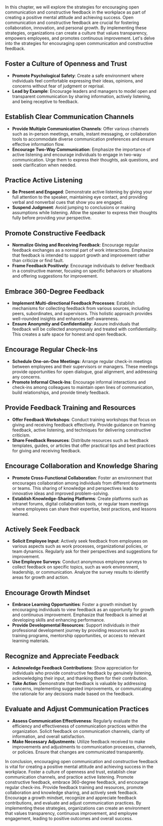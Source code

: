 
In this chapter, we will explore the strategies for encouraging open communication and constructive feedback in the workplace as part of creating a positive mental attitude and achieving success. Open communication and constructive feedback are crucial for fostering collaboration, innovation, and personal growth. By implementing these strategies, organizations can create a culture that values transparency, empowers employees, and promotes continuous improvement. Let's delve into the strategies for encouraging open communication and constructive feedback.

Foster a Culture of Openness and Trust
--------------------------------------

* **Promote Psychological Safety**: Create a safe environment where individuals feel comfortable expressing their ideas, opinions, and concerns without fear of judgment or reprisal.
* **Lead by Example**: Encourage leaders and managers to model open and transparent communication by sharing information, actively listening, and being receptive to feedback.

Establish Clear Communication Channels
--------------------------------------

* **Provide Multiple Communication Channels**: Offer various channels such as in-person meetings, emails, instant messaging, or collaboration tools to accommodate diverse communication preferences and ensure effective information flow.
* **Encourage Two-Way Communication**: Emphasize the importance of active listening and encourage individuals to engage in two-way communication. Urge them to express their thoughts, ask questions, and seek clarification when needed.

Practice Active Listening
-------------------------

* **Be Present and Engaged**: Demonstrate active listening by giving your full attention to the speaker, maintaining eye contact, and providing verbal and nonverbal cues that show you are engaged.
* **Suspend Judgment**: Avoid jumping to conclusions or making assumptions while listening. Allow the speaker to express their thoughts fully before providing your perspective.

Promote Constructive Feedback
-----------------------------

* **Normalize Giving and Receiving Feedback**: Encourage regular feedback exchanges as a normal part of work interactions. Emphasize that feedback is intended to support growth and improvement rather than criticize or find fault.
* **Frame Feedback Positively**: Encourage individuals to deliver feedback in a constructive manner, focusing on specific behaviors or situations and offering suggestions for improvement.

Embrace 360-Degree Feedback
---------------------------

* **Implement Multi-directional Feedback Processes**: Establish mechanisms for collecting feedback from various sources, including peers, subordinates, and supervisors. This holistic approach provides well-rounded insights and enhances self-awareness.
* **Ensure Anonymity and Confidentiality**: Assure individuals that feedback will be collected anonymously and treated with confidentiality. This creates a safe space for honest and open feedback.

Encourage Regular Check-Ins
---------------------------

* **Schedule One-on-One Meetings**: Arrange regular check-in meetings between employees and their supervisors or managers. These meetings provide opportunities for open dialogue, goal alignment, and addressing any concerns.
* **Promote Informal Check-Ins**: Encourage informal interactions and check-ins among colleagues to maintain open lines of communication, build relationships, and provide timely feedback.

Provide Feedback Training and Resources
---------------------------------------

* **Offer Feedback Workshops**: Conduct training workshops that focus on giving and receiving feedback effectively. Provide guidance on framing feedback, active listening, and techniques for delivering constructive criticism.
* **Share Feedback Resources**: Distribute resources such as feedback templates, guides, or articles that offer practical tips and best practices for giving and receiving feedback.

Encourage Collaboration and Knowledge Sharing
---------------------------------------------

* **Promote Cross-Functional Collaboration**: Foster an environment that encourages collaboration among individuals from different departments or teams. This sharing of knowledge and perspectives leads to innovative ideas and improved problem-solving.
* **Establish Knowledge-Sharing Platforms**: Create platforms such as intranet forums, digital collaboration tools, or regular team meetings where employees can share their expertise, best practices, and lessons learned.

Actively Seek Feedback
----------------------

* **Solicit Employee Input**: Actively seek feedback from employees on various aspects such as work processes, organizational policies, or team dynamics. Regularly ask for their perspectives and suggestions for improvement.
* **Use Employee Surveys**: Conduct anonymous employee surveys to collect feedback on specific topics, such as work environment, leadership, or communication. Analyze the survey results to identify areas for growth and action.

Encourage Growth Mindset
------------------------

* **Embrace Learning Opportunities**: Foster a growth mindset by encouraging individuals to view feedback as an opportunity for growth and continuous improvement. Emphasize that feedback is aimed at developing skills and enhancing performance.
* **Provide Developmental Resources**: Support individuals in their professional development journey by providing resources such as training programs, mentorship opportunities, or access to relevant learning materials.

Recognize and Appreciate Feedback
---------------------------------

* **Acknowledge Feedback Contributions**: Show appreciation for individuals who provide constructive feedback by genuinely listening, acknowledging their input, and thanking them for their contribution.
* **Take Action**: Demonstrate that feedback is valuable by addressing concerns, implementing suggested improvements, or communicating the rationale for any decisions made based on the feedback.

Evaluate and Adjust Communication Practices
-------------------------------------------

* **Assess Communication Effectiveness**: Regularly evaluate the efficiency and effectiveness of communication practices within the organization. Solicit feedback on communication channels, clarity of information, and overall satisfaction.
* **Make Necessary Adjustments**: Utilize feedback received to make improvements and adjustments to communication processes, channels, or policies. Ensure that changes are communicated transparently.

In conclusion, encouraging open communication and constructive feedback is vital for creating a positive mental attitude and achieving success in the workplace. Foster a culture of openness and trust, establish clear communication channels, and practice active listening. Promote constructive feedback, embrace 360-degree feedback, and encourage regular check-ins. Provide feedback training and resources, promote collaboration and knowledge sharing, and actively seek feedback. Encourage a growth mindset, recognize and appreciate feedback contributions, and evaluate and adjust communication practices. By implementing these strategies, organizations can create an environment that values transparency, continuous improvement, and employee engagement, leading to positive outcomes and overall success.
